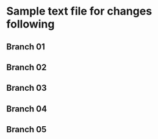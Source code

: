 # Sample text file for changes following

## Branch 01

## Branch 02

## Branch 03

## Branch 04

## Branch 05

